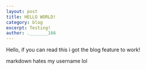 ```yaml
---
layout: post
title: HELLO WORLD!
category: blog
excerpt: Testing!
author: ._______166
---
```


Hello, if you can read this i got the blog feature to work!

markdown hates my username lol
